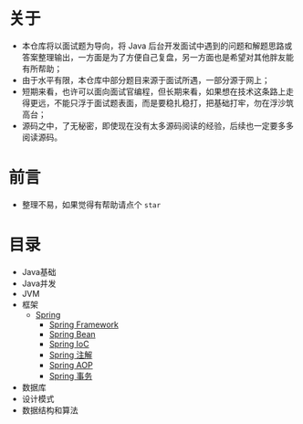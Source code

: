 # 关于

- 本仓库将以面试题为导向，将 Java 后台开发面试中遇到的问题和解题思路或答案整理输出，一方面是为了方便自己复盘，另一方面也是希望对其他胖友能有所帮助；
- 由于水平有限，本仓库中部分题目来源于面试所遇，一部分源于网上；
- 短期来看，也许可以面向面试官编程，但长期来看，如果想在技术这条路上走得更远，不能只浮于面试题表面，而是要稳扎稳打，把基础打牢，勿在浮沙筑高台；
- 源码之中，了无秘密，即使现在没有太多源码阅读的经验，后续也一定要多多阅读源码。

# 前言

- 整理不易，如果觉得有帮助请点个 `star`

# 目录

- Java基础
- Java并发
- JVM
- 框架
  - [Spring](https://github.com/bigrotor187/awesome-java-interview/tree/master/framework#spring)
    - [Spring Framework](https://github.com/bigrotor187/awesome-java-interview/tree/master/framework#spring-framework)
    - [Spring Bean](https://github.com/bigrotor187/awesome-java-interview/tree/master/framework#spring-bean)
    - [Spring IoC](https://github.com/bigrotor187/awesome-java-interview/tree/master/framework#spring-ioc)
    - [Spring 注解](https://github.com/bigrotor187/awesome-java-interview/tree/master/framework#spring-%E6%B3%A8%E8%A7%A3)
    - [Spring AOP](https://github.com/bigrotor187/awesome-java-interview/tree/master/framework#spring-aop)
    - [Spring 事务](https://github.com/bigrotor187/awesome-java-interview/tree/master/framework#spring-%E4%BA%8B%E5%8A%A1)
- 数据库
- 设计模式
- 数据结构和算法
